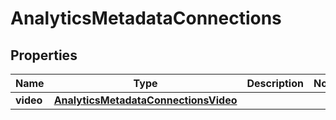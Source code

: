 

# AnalyticsMetadataConnections


## Properties

| Name | Type | Description | Notes |
|------------ | ------------- | ------------- | -------------|
|**video** | [**AnalyticsMetadataConnectionsVideo**](AnalyticsMetadataConnectionsVideo.md) |  |  |




